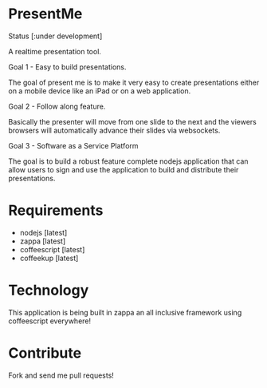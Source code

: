 # PresentMe

Status [:under development]

A realtime presentation tool.

Goal 1 - Easy to build presentations.

The goal of present me is to make it very easy to create presentations either on a mobile device like an iPad or on a web application.

Goal 2 - Follow along feature.

Basically the presenter will move from one slide to the next and the viewers browsers will automatically advance their slides via websockets.

Goal 3 - Software as a Service Platform

The goal is to build a robust feature complete nodejs application that can allow users to sign and use the application to build and distribute their presentations.

# Requirements 

* nodejs [latest]
* zappa [latest]
* coffeescript [latest]
* coffeekup [latest]

# Technology

This application is being built in zappa an all inclusive framework using coffeescript everywhere!

# Contribute

Fork and send me pull requests!


